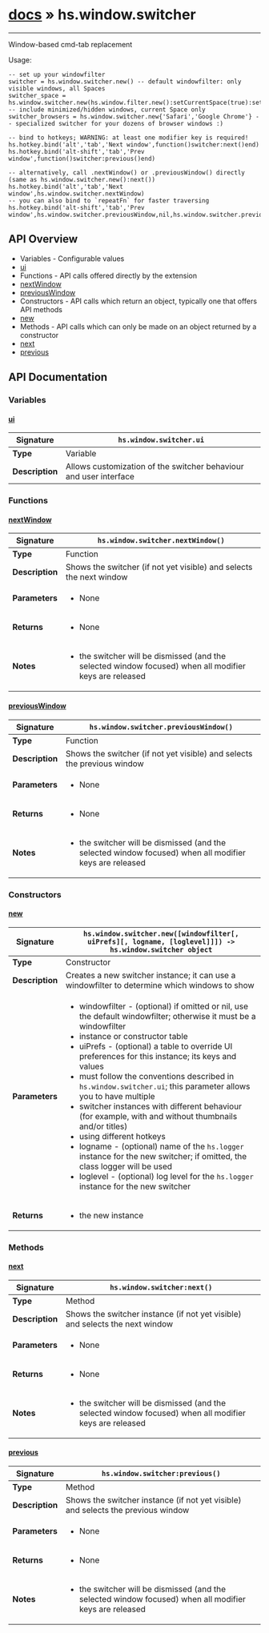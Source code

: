 # [docs](index.md) » hs.window.switcher
---

Window-based cmd-tab replacement

Usage:
```
-- set up your windowfilter
switcher = hs.window.switcher.new() -- default windowfilter: only visible windows, all Spaces
switcher_space = hs.window.switcher.new(hs.window.filter.new():setCurrentSpace(true):setDefaultFilter{}) -- include minimized/hidden windows, current Space only
switcher_browsers = hs.window.switcher.new{'Safari','Google Chrome'} -- specialized switcher for your dozens of browser windows :)

-- bind to hotkeys; WARNING: at least one modifier key is required!
hs.hotkey.bind('alt','tab','Next window',function()switcher:next()end)
hs.hotkey.bind('alt-shift','tab','Prev window',function()switcher:previous()end)

-- alternatively, call .nextWindow() or .previousWindow() directly (same as hs.window.switcher.new():next())
hs.hotkey.bind('alt','tab','Next window',hs.window.switcher.nextWindow)
-- you can also bind to `repeatFn` for faster traversing
hs.hotkey.bind('alt-shift','tab','Prev window',hs.window.switcher.previousWindow,nil,hs.window.switcher.previousWindow)
```

## API Overview
* Variables - Configurable values
 * [ui](#ui)
* Functions - API calls offered directly by the extension
 * [nextWindow](#nextwindow)
 * [previousWindow](#previouswindow)
* Constructors - API calls which return an object, typically one that offers API methods
 * [new](#new)
* Methods - API calls which can only be made on an object returned by a constructor
 * [next](#next)
 * [previous](#previous)

## API Documentation

### Variables

#### [ui](#ui)
| <span style="font-align: left;">**Signature**</span> | <span style="font-align: left;">`hs.window.switcher.ui` </span>                                                |
| -----------------------------------------------------|---------------------------------------------------------------------------------------------------------|
| **Type**                                             | Variable                                                                                         |
| **Description**                                      | Allows customization of the switcher behaviour and user interface                                                                                         |

### Functions

#### [nextWindow](#nextwindow)
| <span style="font-align: left;">**Signature**</span> | <span style="font-align: left;">`hs.window.switcher.nextWindow()` </span>                                                |
| -----------------------------------------------------|---------------------------------------------------------------------------------------------------------|
| **Type**                                             | Function                                                                                         |
| **Description**                                      | Shows the switcher (if not yet visible) and selects the next window                                                                                         |
| **Parameters**                                       | <ul><li>None</li></ul> |
| **Returns**                                          | <ul><li>None</li></ul>          |
| **Notes**                                            | <ul><li>the switcher will be dismissed (and the selected window focused) when all modifier keys are released</li></ul>                |

#### [previousWindow](#previouswindow)
| <span style="font-align: left;">**Signature**</span> | <span style="font-align: left;">`hs.window.switcher.previousWindow()` </span>                                                |
| -----------------------------------------------------|---------------------------------------------------------------------------------------------------------|
| **Type**                                             | Function                                                                                         |
| **Description**                                      | Shows the switcher (if not yet visible) and selects the previous window                                                                                         |
| **Parameters**                                       | <ul><li>None</li></ul> |
| **Returns**                                          | <ul><li>None</li></ul>          |
| **Notes**                                            | <ul><li>the switcher will be dismissed (and the selected window focused) when all modifier keys are released</li></ul>                |

### Constructors

#### [new](#new)
| <span style="font-align: left;">**Signature**</span> | <span style="font-align: left;">`hs.window.switcher.new([windowfilter[, uiPrefs][, logname, [loglevel]]]) -> hs.window.switcher object` </span>                                                |
| -----------------------------------------------------|---------------------------------------------------------------------------------------------------------|
| **Type**                                             | Constructor                                                                                         |
| **Description**                                      | Creates a new switcher instance; it can use a windowfilter to determine which windows to show                                                                                         |
| **Parameters**                                       | <ul><li>windowfilter - (optional) if omitted or nil, use the default windowfilter; otherwise it must be a windowfilter</li><li>   instance or constructor table</li><li>uiPrefs - (optional) a table to override UI preferences for this instance; its keys and values</li><li>   must follow the conventions described in `hs.window.switcher.ui`; this parameter allows you to have multiple</li><li>   switcher instances with different behaviour (for example, with and without thumbnails and/or titles)</li><li>   using different hotkeys</li><li>logname - (optional) name of the `hs.logger` instance for the new switcher; if omitted, the class logger will be used</li><li>loglevel - (optional) log level for the `hs.logger` instance for the new switcher</li></ul> |
| **Returns**                                          | <ul><li>the new instance</li></ul>          |

### Methods

#### [next](#next)
| <span style="font-align: left;">**Signature**</span> | <span style="font-align: left;">`hs.window.switcher:next()` </span>                                                |
| -----------------------------------------------------|---------------------------------------------------------------------------------------------------------|
| **Type**                                             | Method                                                                                         |
| **Description**                                      | Shows the switcher instance (if not yet visible) and selects the next window                                                                                         |
| **Parameters**                                       | <ul><li>None</li></ul> |
| **Returns**                                          | <ul><li>None</li></ul>          |
| **Notes**                                            | <ul><li>the switcher will be dismissed (and the selected window focused) when all modifier keys are released</li></ul>                |

#### [previous](#previous)
| <span style="font-align: left;">**Signature**</span> | <span style="font-align: left;">`hs.window.switcher:previous()` </span>                                                |
| -----------------------------------------------------|---------------------------------------------------------------------------------------------------------|
| **Type**                                             | Method                                                                                         |
| **Description**                                      | Shows the switcher instance (if not yet visible) and selects the previous window                                                                                         |
| **Parameters**                                       | <ul><li>None</li></ul> |
| **Returns**                                          | <ul><li>None</li></ul>          |
| **Notes**                                            | <ul><li>the switcher will be dismissed (and the selected window focused) when all modifier keys are released</li></ul>                |

